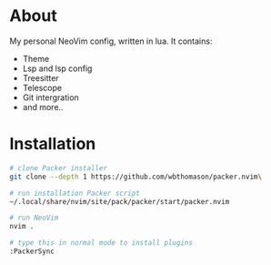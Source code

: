 # About
My personal NeoVim config, written in lua. It contains:
* Theme
* Lsp and lsp config
* Treesitter
* Telescope
* Git intergration
* and more..

# Installation
```sh
# clone Packer installer
git clone --depth 1 https://github.com/wbthomason/packer.nvim\

# run installation Packer script
~/.local/share/nvim/site/pack/packer/start/packer.nvim

# run NeoVim
nvim .

# type this in normal mode to install plugins
:PackerSync
```
